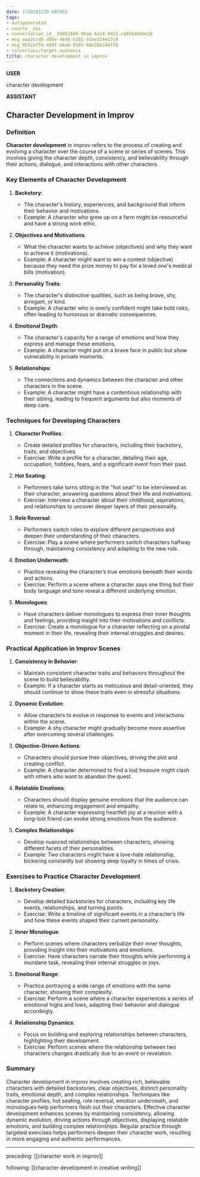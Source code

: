 ```yaml
---
date: 1719101239.887452
tags:
- autogenerated
- source__oai
- conversation_id__940818d9-99ab-4a14-9452-cb8564560e18
- msg_aaa2ccd8-d00e-4846-b281-33ae314e17c0
- msg_9552af59-449f-44a6-9165-48e28e244ff8
- colorclass/target-audience
title: character development in improv
---
```


**USER**

character development


**ASSISTANT**

## Character Development in Improv

### Definition

**Character development** in improv refers to the process of creating and evolving a character over the course of a scene or series of scenes. This involves giving the character depth, consistency, and believability through their actions, dialogue, and interactions with other characters.

### Key Elements of Character Development

1. **Backstory**:
    - The character's history, experiences, and background that inform their behavior and motivations.
    - Example: A character who grew up on a farm might be resourceful and have a strong work ethic.

2. **Objectives and Motivations**:
    - What the character wants to achieve (objectives) and why they want to achieve it (motivations).
    - Example: A character might want to win a contest (objective) because they need the prize money to pay for a loved one's medical bills (motivation).

3. **Personality Traits**:
    - The character's distinctive qualities, such as being brave, shy, arrogant, or kind.
    - Example: A character who is overly confident might take bold risks, often leading to humorous or dramatic consequences.

4. **Emotional Depth**:
    - The character's capacity for a range of emotions and how they express and manage these emotions.
    - Example: A character might put on a brave face in public but show vulnerability in private moments.

5. **Relationships**:
    - The connections and dynamics between the character and other characters in the scene.
    - Example: A character might have a contentious relationship with their sibling, leading to frequent arguments but also moments of deep care.

### Techniques for Developing Characters

1. **Character Profiles**:
    - Create detailed profiles for characters, including their backstory, traits, and objectives.
    - Exercise: Write a profile for a character, detailing their age, occupation, hobbies, fears, and a significant event from their past.

2. **Hot Seating**:
    - Performers take turns sitting in the "hot seat" to be interviewed as their character, answering questions about their life and motivations.
    - Exercise: Interview a character about their childhood, aspirations, and relationships to uncover deeper layers of their personality.

3. **Role Reversal**:
    - Performers switch roles to explore different perspectives and deepen their understanding of their characters.
    - Exercise: Play a scene where performers switch characters halfway through, maintaining consistency and adapting to the new role.

4. **Emotion Underneath**:
    - Practice revealing the character’s true emotions beneath their words and actions.
    - Exercise: Perform a scene where a character says one thing but their body language and tone reveal a different underlying emotion.

5. **Monologues**:
    - Have characters deliver monologues to express their inner thoughts and feelings, providing insight into their motivations and conflicts.
    - Exercise: Create a monologue for a character reflecting on a pivotal moment in their life, revealing their internal struggles and desires.

### Practical Application in Improv Scenes

1. **Consistency in Behavior**:
    - Maintain consistent character traits and behaviors throughout the scene to build believability.
    - Example: If a character starts as meticulous and detail-oriented, they should continue to show these traits even in stressful situations.

2. **Dynamic Evolution**:
    - Allow characters to evolve in response to events and interactions within the scene.
    - Example: A shy character might gradually become more assertive after overcoming several challenges.

3. **Objective-Driven Actions**:
    - Characters should pursue their objectives, driving the plot and creating conflict.
    - Example: A character determined to find a lost treasure might clash with others who want to abandon the quest.

4. **Relatable Emotions**:
    - Characters should display genuine emotions that the audience can relate to, enhancing engagement and empathy.
    - Example: A character expressing heartfelt joy at a reunion with a long-lost friend can evoke strong emotions from the audience.

5. **Complex Relationships**:
    - Develop nuanced relationships between characters, showing different facets of their personalities.
    - Example: Two characters might have a love-hate relationship, bickering constantly but showing deep loyalty in times of crisis.

### Exercises to Practice Character Development

1. **Backstory Creation**:
    - Develop detailed backstories for characters, including key life events, relationships, and turning points.
    - Exercise: Write a timeline of significant events in a character’s life and how these events shaped their current personality.

2. **Inner Monologue**:
    - Perform scenes where characters verbalize their inner thoughts, providing insight into their motivations and emotions.
    - Exercise: Have characters narrate their thoughts while performing a mundane task, revealing their internal struggles or joys.

3. **Emotional Range**:
    - Practice portraying a wide range of emotions with the same character, showing their complexity.
    - Exercise: Perform a scene where a character experiences a series of emotional highs and lows, adapting their behavior and dialogue accordingly.

4. **Relationship Dynamics**:
    - Focus on building and exploring relationships between characters, highlighting their development.
    - Exercise: Perform scenes where the relationship between two characters changes drastically due to an event or revelation.

### Summary

Character development in improv involves creating rich, believable characters with detailed backstories, clear objectives, distinct personality traits, emotional depth, and complex relationships. Techniques like character profiles, hot seating, role reversal, emotion underneath, and monologues help performers flesh out their characters. Effective character development enhances scenes by maintaining consistency, allowing dynamic evolution, driving actions through objectives, displaying relatable emotions, and building complex relationships. Regular practice through targeted exercises helps performers deepen their character work, resulting in more engaging and authentic performances.


---

preceding: [[character work in improv]]  


following: [[character development in creative writing]]